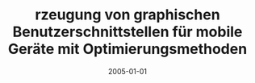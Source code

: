 ---
abstract: ''
authors:
- Konrad Tolar
date: '2005-01-01'
featured: false
links:
- name: Publik
  url: https://publik.tuwien.ac.at/showentry.php?ID=139673&lang=1
publication_types:
- '7'
publishDate: '2005-01-01'
title: rzeugung von graphischen Benutzerschnittstellen für mobile Geräte mit Optimierungsmethoden
url_pdf: ''
---